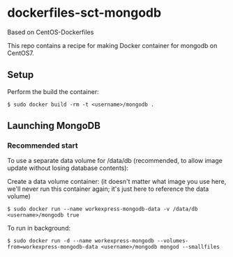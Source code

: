 dockerfiles-sct-mongodb
========================

Based on CentOS-Dockerfiles

This repo contains a recipe for making Docker container for mongodb on CentOS7.

Setup
-----

Perform the build the container:

    $ sudo docker build -rm -t <username>/mongodb .

Launching MongoDB
-----------------

### Recommended start ###
To use a separate data volume for /data/db (recommended, to allow image update without
losing database contents):

Create a data volume container: (it doesn't matter what image you use
here, we'll never run this container again; it's just here to
reference the data volume)

    $ sudo docker run --name workexpress-mongodb-data -v /data/db <username>/mongodb true
    
To run in background:

    $ sudo docker run -d --name workexpress-mongodb --volumes-from=workexpress-mongodb-data <username>/mongodb mongod --smallfiles
